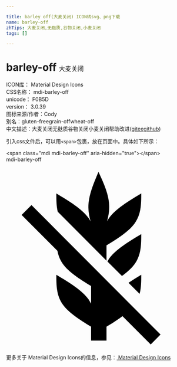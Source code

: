 ```yaml
---

title: barley off(大麦关闭) ICON转svg、png下载
name: barley-off
zhTips: 大麦关闭,无麸质,谷物关闭,小麦关闭
tags: []

---
```


# barley-off  <small style="font-size: 60%;font-weight: 100">大麦关闭</small>


<div class="detail-page">
<p>
<span>
ICON库：
<span class="badge-secondary badge">Material Design Icons</span> 
</span>
<br/>
<span>
CSS名称：
<span class="badge-secondary badge">mdi-barley-off</span> 
</span>
<br/>
<span>
unicode：
<span class="badge-secondary badge">F0B5D</span> 
<copy-btn content='F0B5D' btn-title=""></copy-btn>
<copy-btn :content='String.fromCodePoint(parseInt("F0B5D", 16))' btn-title="复制U"></copy-btn>
</span>
<br/>
<span>
version：
<span class="badge-secondary badge">3.0.39</span> 
</span>
<br/>
<span>图标来源/作者：<span class="badge-light badge">Cody</span></span> 
<br/>
<span>别名：<span class="badge-light badge">gluten-free</span><span class="badge-light badge">grain-off</span><span class="badge-light badge">wheat-off</span></span><br/><span class="zh-detail">中文描述：<span class="badge-primary badge">大麦关闭</span><span class="badge-primary badge">无麸质</span><span class="badge-primary badge">谷物关闭</span><span class="badge-primary badge">小麦关闭</span><span class="help-link"><span>帮助改进</span>(<a href="https://gitee.com/liuwave/icon-helper/edit/master/json/material/barley-off.json" target="_blank" rel="noopener noreferrer">gitee</a><a href="https://github.com/liuwave/icon-helper/edit/master/json/material/barley-off.json" target="_blank" rel="noopener noreferrer">github</a></span>)</span><br/>
</p>
</div>
<div class="alert alert-dark">
  <i class="mdi mdi-barley-off mdi-48px"></i>
  <i class="mdi mdi-barley-off mdi-36px"></i>
  <i class="mdi mdi-barley-off mdi-24px"></i>
  <i class="mdi mdi-barley-off mdi-18px"></i>
</div>
<div>
  <p>引入css文件后，可以用<code>&lt;span&gt;</code>包裹，放在页面中。具体如下所示：    
  </p>
  <div class="alert alert-primary" style="font-size: 14px">
    &lt;span class="mdi mdi-barley-off" aria-hidden="true"&gt;&lt;/span&gt;
    <copy-btn content='<span class="mdi mdi-barley-off" aria-hidden="true"></span>'></copy-btn>
  </div>
  <div class="alert alert-secondary">
    <i class="mdi mdi-barley-off"
    style="font-size: 24px"
    aria-hidden="true"></i> mdi-barley-off
    <copy-btn content="mdi-barley-off" btn-title="复制图标名称"></copy-btn>
  </div>
</div>
<div id="svg" class="svg-wrap">
<svg xmlns="http://www.w3.org/2000/svg" viewBox="0 0 24 24"><path d="M11.96,1.21C11.3,2.76 10.64,4.31 10.65,5.82C10.66,6.42 10.77,7 10.94,7.62C10.86,7.46 10.77,7.31 10.67,7.17C9.83,6 8.17,5 6.5,4C6.5,4.8 6.5,5.59 6.68,6.36L13,12.68V10.7C14.5,9.8 15.92,8.88 16.67,7.83C17.5,6.67 17.5,5.33 17.5,4C15.83,5 14.17,6 13.33,7.17C13.23,7.31 13.15,7.45 13.07,7.59C13.25,6.96 13.36,6.32 13.35,5.69C13.34,4.18 12.65,2.69 11.96,1.21M3.28,5.5L2,6.77L6.64,11.41C6.75,12 6.95,12.55 7.33,13.08C8.08,14.13 9.5,15.05 11,15.95V18.23L10.67,17.67C9.83,16.5 8.17,15.5 6.5,14.5C6.5,15.83 6.5,17.17 7.33,18.33C8.08,19.38 9.5,20.3 11,21.2V23H13V21.2C13.74,20.76 14.45,20.31 15.07,19.84L18.73,23.5L20,22.22C14,16.23 9.1,11.32 3.28,5.5M17.5,9.25C15.83,10.25 14.17,11.25 13.33,12.42L13.12,12.79L15,14.66C15.67,14.16 16.27,13.64 16.67,13.08C17.5,11.92 17.5,10.58 17.5,9.25M17.5,14.5C16.93,14.84 16.38,15.18 15.85,15.53L17.29,16.97C17.5,16.17 17.5,15.33 17.5,14.5Z" /></svg>
</div>
<detail full-name='mdi-barley-off'></detail>
    
<div><p>更多关于 Material Design Icons的信息，参见：<a target="_blank" href="https://iconhelper.cn/material.html"> Material Design Icons</a>
</p></div>
